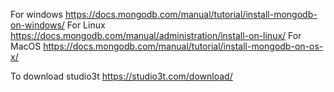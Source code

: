 For windows
https://docs.mongodb.com/manual/tutorial/install-mongodb-on-windows/
For Linux
https://docs.mongodb.com/manual/administration/install-on-linux/
For MacOS
https://docs.mongodb.com/manual/tutorial/install-mongodb-on-os-x/

To download studio3t
https://studio3t.com/download/